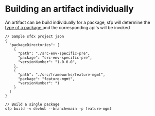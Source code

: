 # Building an artifact individually

An artifact can be build individually for a package, sfp will determine the [type of a package ](../concepts/identifying-types-of-a-package.md) and the corresponding api's will be invoked

```
// Sample sfdx project json 
{
  "packageDirectories": [
    {
      "path": "./src-env-specific-pre",
      "package": "src-env-specific-pre",
      "versionNumber": "1.0.0.0",
    },
    {
      "path": "./src/frameworks/feature-mgmt",
      "package": "feature-mgmt",
      "versionNumber": "1
    }
  ]
}
```



```
// Build a single package
sfp build -v devhub --branch=main -p feature-mgmt
```

